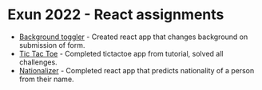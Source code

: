 # Exun 2022 - React assignments
- [Background toggler](https://background-toggler.vercel.app) - Created react app that changes background on submission of form.
- [Tic Tac Toe](https://tictactoe-react-app.vercel.app) - Completed tictactoe app from tutorial, solved all challenges.
- [Nationalizer](https://nationalizer.vercel.app) - Completed react app that predicts nationality of a person from their name.